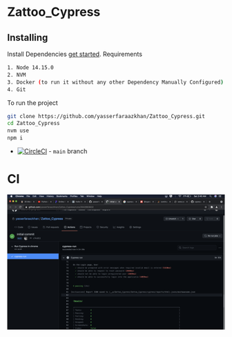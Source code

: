 # Zattoo_Cypress

## Installing

Install Dependencies [get started](https://docs.cypress.io/guides/getting-started/installing-cypress.html).
Requirements 
```bash
1. Node 14.15.0
2. NVM
3. Docker (to run it without any other Dependency Manually Configured)
4. Git
```
To run the project
```bash
git clone https://github.com/yasserfaraazkhan/Zattoo_Cypress.git
cd Zattoo_Cypress
nvm use
npm i
```

- [![CircleCI](https://circleci.com/gh/cypress-io/cypress/tree/master.svg?style=svg)](https://circleci.com/gh/cypress-io/cypress/tree/master) - `main` branch



# CI
![CI execution image](ci.png)
